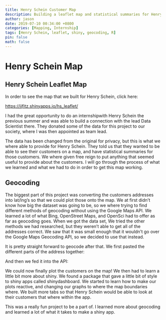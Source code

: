 ```yaml
---
title: Henry Schein Customer Map
description: Building a leaflet map and statistical summaries for Henry Schein customers using R, geocoding, and a shiny app during an internship project.
author: jason
date: 2019-07-10 00:34:00 +0800
categories: [Mapping, Internship]
tags: [Henry Schein, leaflet, shiny, geocoding, R]
pin: false
math: false
---
```


<div class="container-fluid main-container">

<h1 class="title toc-ignore">Henry Schein Map</h1>

</div>


<div id="henry-schein-leaflet-map" class="section level2">
<h2>Henry Schein Leaflet Map</h2>
<p>In order to see the map that we built for Henry Schein, click here:</p>
<p><a href="https://jjfitz.shinyapps.io/hs_leaflet/" class="uri">https://jjfitz.shinyapps.io/hs_leaflet/</a></p>
<p>I had the great opportunity to do an internshipwith Henry Schein the previous summer and was able to build a connection with the lead Data Scientist there. They donated some of the data for this project to our society, where I was then appointed as team lead.</p>
<p>The data has been changed from the original for privacy, but this is what we where able to provide for Henry Schein. They told us that they wanted to be able to see their customers on a map, and have statistical summaries for those customers. We where given free reign to put anything that seemed useful to provide about the customers. I will go through the process of what we learned and what we had to do in order to get this map working.</p>
</div>
<div id="geocoding" class="section level2">
<h2>Geocoding</h2>
<p>The biggest part of this project was converting the customers addresses into lat/lng’s so that we could plot those onto the map. We at first didn’t know how big the dataset was going to be, so we where trying to find different methods of geocoding without using the Google Maps API. We learned a lot of what Bing, OpenStreet Maps, and OpenSci had to offer as far as geocoding goes. When we got the data set, We tried the other methods we had researched, but they weren’t able to get all of the addresses correct. We saw that it was small enough that it wouldn’t go over the Google Maps Geocoding API, so we decided to use that instead.</p>
<p>It is pretty straight forward to geocode after that. We first pasted the different parts of the address together:</p>
<example of geocoding>
<p>And then we fed it into the API:</p>
<example>
<p>We could now finally plot the customers on the map! We then had to learn a little bit more about shiny. We found a package that gave a little bit of style to shiny apps called shinydashboard. We started to learn how to make our plots reactive, and changing our graphs to where the map boundaries where. We built more tabs so that Henry Schein would be able to look at their customers that where within the app.</p>
<p>This was a really fun project to be a part of. I learned more about geocoding and learned a lot of what it takes to make a shiny app.</p>
</div>




</div>

<script>

// add bootstrap table styles to pandoc tables
function bootstrapStylePandocTables() {
  $('tr.header').parent('thead').parent('table').addClass('table table-condensed');
}
$(document).ready(function () {
  bootstrapStylePandocTables();
});


</script>

<!-- dynamically load mathjax for compatibility with self-contained -->
<script>
  (function () {
    var script = document.createElement("script");
    script.type = "text/javascript";
    script.src  = "https://mathjax.rstudio.com/latest/MathJax.js?config=TeX-AMS-MML_HTMLorMML";
    document.getElementsByTagName("head")[0].appendChild(script);
  })();
</script>
